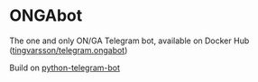 # ONGAbot
The one and only ON/GA Telegram bot, available on Docker Hub ([tingvarsson/telegram.ongabot](https://hub.docker.com/r/tingvarsson/telegram.ongabot/))

Build on [python-telegram-bot](https://github.com/python-telegram-bot/python-telegram-bot)
